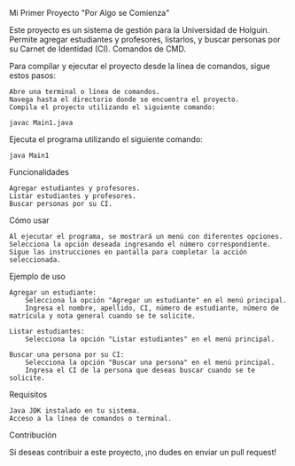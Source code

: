 Mi Primer Proyecto "Por Algo se Comienza" 

Este proyecto es un sistema de gestión para la Universidad de Holguin. Permite agregar estudiantes y profesores, listarlos, y buscar personas por su Carnet de Identidad (CI).
Comandos de CMD.
 
Para compilar y ejecutar el proyecto desde la línea de comandos, sigue estos pasos:
 
    Abre una terminal o línea de comandos.
    Navega hasta el directorio donde se encuentra el proyecto.   
    Compila el proyecto utilizando el siguiente comando:

    javac Main1.java
   
Ejecuta el programa utilizando el siguiente comando:
 
    java Main1

Funcionalidades

    Agregar estudiantes y profesores.
    Listar estudiantes y profesores.
    Buscar personas por su CI.

Cómo usar

    Al ejecutar el programa, se mostrará un menú con diferentes opciones.
    Selecciona la opción deseada ingresando el número correspondiente.
    Sigue las instrucciones en pantalla para completar la acción seleccionada.

Ejemplo de uso

    Agregar un estudiante:
        Selecciona la opción "Agregar un estudiante" en el menú principal.
        Ingresa el nombre, apellido, CI, número de estudiante, número de matrícula y nota general cuando se te solicite.

    Listar estudiantes:
        Selecciona la opción "Listar estudiantes" en el menú principal.

    Buscar una persona por su CI:
        Selecciona la opción "Buscar una persona" en el menú principal.
        Ingresa el CI de la persona que deseas buscar cuando se te solicite.

Requisitos

    Java JDK instalado en tu sistema.
    Acceso a la línea de comandos o terminal.

Contribución

Si deseas contribuir a este proyecto, ¡no dudes en enviar un pull request!
